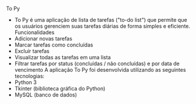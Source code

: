 To Py
  - To Py é uma aplicação de lista de tarefas ("to-do list") que permite que os usuários gerenciem suas tarefas diárias de forma simples e eficiente.
Funcionalidades
  - Adicionar novas tarefas
  - Marcar tarefas como concluídas
  - Excluir tarefas
  - Visualizar todas as tarefas em uma lista
  - Filtrar tarefas por status (concluídas / não concluídas) e por data de vencimento
A aplicação To Py foi desenvolvida utilizando as seguintes tecnologias:
  - Python 3
  - Tkinter (biblioteca gráfica do Python)
  - MySQL (banco de dados)
